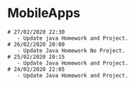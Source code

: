 # MobileApps   
    
    # 27/02/2020 22:30
       - Update java Homework and Project.
    # 26/02/2020 20:00
       - Update Java Homework No Project.
    # 25/02/2020 20:15
       - Update Java Homework and Project.
    # 24/02/2020 22:05
       - Update Java Homework and Project.








